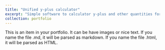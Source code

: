 ```yaml
---
title: "Unified y-plus calculator"
excerpt: "Simple software to calculator y-plus and other quantities for various type of boundary-layer turbulent flows.<br/><img src='/HaoGuo.github.io/files/portfolio/yplus/yplus-calculator-cover.png'>"
collection: portfolio
---
```


This is an item in your portfolio. It can be have images or nice text. If you name the file .md, it will be parsed as markdown. If you name the file .html, it will be parsed as HTML.
